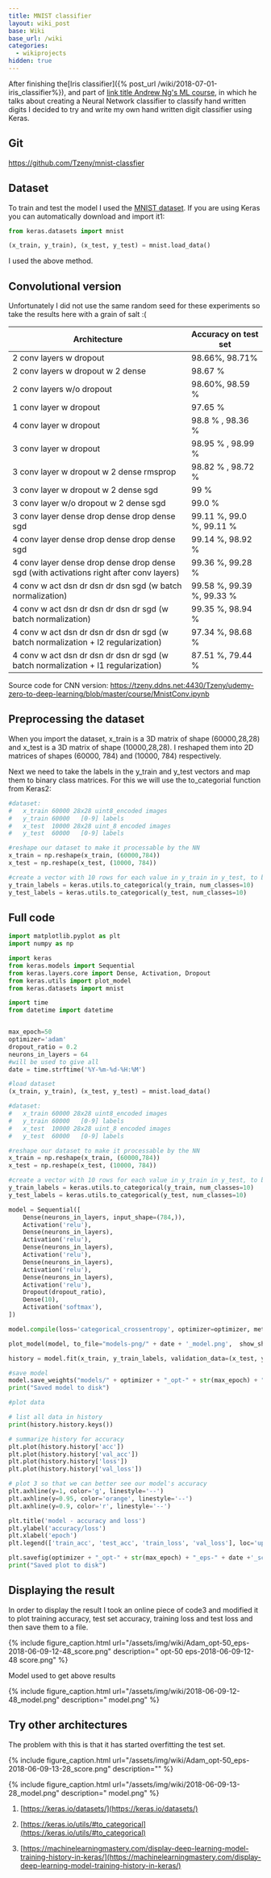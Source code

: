 ```yaml
---
title: MNIST classifier
layout: wiki_post
base: Wiki
base_url: /wiki
categories:
  - wikiprojects
hidden: true
---
```


After finishing the[Iris classifier]({% post_url /wiki/2018-07-01-iris_classifier%}), and part of [link title Andrew Ng's ML course](http://www.example.com), in which he talks about creating a Neural Network classifier to classify hand written digits I decided to try and write my own hand written digit classifier using Keras.

Git
---

[<https://github.com/Tzeny/mnist-classfier>](https://github.com/Tzeny/mnist-classfier)

Dataset
-------

To train and test the model I used the [MNIST dataset](http://yann.lecun.com/exdb/mnist/). If you are using Keras you can automatically download and import it1:

``` python
from keras.datasets import mnist

(x_train, y_train), (x_test, y_test) = mnist.load_data()
```

I used the above method.

Convolutional version
---------------------

Unfortunately I did not use the same random seed for these experiments so take the results here with a grain of salt :(

| Architecture                                                                            | Accuracy on test set             |
|-----------------------------------------------------------------------------------------|----------------------------------|
| 2 conv layers w dropout                                                                 | 98.66%, 98.71%                   |
| 2 conv layers w dropout w 2 dense                                                       | 98.67 %                          |
| 2 conv layers w/o dropout                                                               | 98.60%, 98.59 %                  |
| 1 conv layer w dropout                                                                  | 97.65 %                          |
| 4 conv layer w dropout                                                                  | 98.8 % , 98.36 %                 |
| 3 conv layer w dropout                                                                  | 98.95 % , 98.99 %                |
| 3 conv layer w dropout w 2 dense rmsprop                                                | 98.82 % , 98.72 %                |
| 3 conv layer w dropout w 2 dense sgd                                                    | 99 %                             |
| 3 conv layer w/o dropout w 2 dense sgd                                                  | 99.0 %                           |
| 3 conv layer dense drop dense drop dense sgd                                            | 99.11 %, 99.0 %, 99.11 %         |
| 4 conv layer dense drop dense drop dense sgd                                            | 99.14 %, 98.92 %                 |
| 4 conv layer dense drop dense drop dense sgd (with activations right after conv layers) | 99.36 %, 99.28 %                 |
| 4 conv w act dsn dr dsn dr dsn sgd (w batch normalization)                              | 99.58 %, 99.39 %, 99.33 % |
| 4 conv w act dsn dr dsn dr dsn dr sgd (w batch normalization)                           | 99.35 %, 98.94 %                 |
| 4 conv w act dsn dr dsn dr dsn dr sgd (w batch normalization + l2 regularization)       | 97.34 %, 98.68 %                 |
| 4 conv w act dsn dr dsn dr dsn dr sgd (w batch normalization + l1 regularization)       | 87.51 %, 79.44 %                 |

Source code for CNN version: [<https://tzeny.ddns.net:4430/Tzeny/udemy-zero-to-deep-learning/blob/master/course/MnistConv.ipynb>](https://tzeny.ddns.net:4430/Tzeny/udemy-zero-to-deep-learning/blob/master/course/MnistConv.ipynb)

Preprocessing the dataset
-------------------------

When you import the dataset, x_train is a 3D matrix of shape (60000,28,28) and x_test is a 3D matrix of shape (10000,28,28). I reshaped them into 2D matrices of shapes (60000, 784) and (10000, 784) respectively.

Next we need to take the labels in the y_train and y_test vectors and map them to binary class matrices. For this we will use the to_categorial function from Keras2:

``` python
#dataset:
#   x_train 60000 28x28 uint8_encoded images
#   y_train 60000   [0-9] labels
#   x_test  10000 28x28 uint_8 encoded images
#   y_test  60000   [0-9] labels

#reshape our dataset to make it processable by the NN
x_train = np.reshape(x_train, (60000,784))
x_test = np.reshape(x_test, (10000, 784))

#create a vector with 10 rows for each value in y_train in y_test, to be used by our activation layer
y_train_labels = keras.utils.to_categorical(y_train, num_classes=10)
y_test_labels = keras.utils.to_categorical(y_test, num_classes=10)
```

Full code
---------

``` python
import matplotlib.pyplot as plt
import numpy as np

import keras
from keras.models import Sequential
from keras.layers.core import Dense, Activation, Dropout
from keras.utils import plot_model
from keras.datasets import mnist

import time
from datetime import datetime


max_epoch=50
optimizer='adam'
dropout_ratio = 0.2
neurons_in_layers = 64
#will be used to give all
date = time.strftime('%Y-%m-%d-%H:%M')

#load dataset
(x_train, y_train), (x_test, y_test) = mnist.load_data()

#dataset:
#   x_train 60000 28x28 uint8_encoded images
#   y_train 60000   [0-9] labels
#   x_test  10000 28x28 uint_8 encoded images
#   y_test  60000   [0-9] labels

#reshape our dataset to make it processable by the NN
x_train = np.reshape(x_train, (60000,784))
x_test = np.reshape(x_test, (10000, 784))

#create a vector with 10 rows for each value in y_train in y_test, to be used by our activation layer
y_train_labels = keras.utils.to_categorical(y_train, num_classes=10)
y_test_labels = keras.utils.to_categorical(y_test, num_classes=10)

model = Sequential([
    Dense(neurons_in_layers, input_shape=(784,)),
    Activation('relu'),
    Dense(neurons_in_layers),
    Activation('relu'),
    Dense(neurons_in_layers),
    Activation('relu'),
    Dense(neurons_in_layers),
    Activation('relu'),
    Dense(neurons_in_layers),
    Activation('relu'),
    Dropout(dropout_ratio),
    Dense(10),
    Activation('softmax'),
])

model.compile(loss='categorical_crossentropy', optimizer=optimizer, metrics=['accuracy'])

plot_model(model, to_file="models-png/" + date + '_model.png',  show_shapes=True)

history = model.fit(x_train, y_train_labels, validation_data=(x_test, y_test_labels), epochs=max_epoch, verbose=1)

#save model
model.save_weights("models/" + optimizer + "_opt-" + str(max_epoch) + "_eps-" + date + ".h5")
print("Saved model to disk")

#plot data

# list all data in history
print(history.history.keys())

# summarize history for accuracy
plt.plot(history.history['acc'])
plt.plot(history.history['val_acc'])
plt.plot(history.history['loss'])
plt.plot(history.history['val_loss'])

# plot 3 so that we can better see our model's accuracy
plt.axhline(y=1, color='g', linestyle='--')
plt.axhline(y=0.95, color='orange', linestyle='--')
plt.axhline(y=0.9, color='r', linestyle='--')

plt.title('model - accuracy and loss')
plt.ylabel('accuracy/loss')
plt.xlabel('epoch')
plt.legend(['train_acc', 'test_acc', 'train_loss', 'val_loss'], loc='upper left')

plt.savefig(optimizer + "_opt-" + str(max_epoch) + "_eps-" + date +'_score.png', bbox_inches='tight')
print("Saved plot to disk")
```

Displaying the result
---------------------

In order to display the result I took an online piece of code3 and modified it to plot training accuracy, test set accuracy, training loss and test loss and then save them to a file.

{% include figure_caption.html url="/assets/img/wiki/Adam_opt-50_eps-2018-06-09-12-48_score.png" description=" opt-50 eps-2018-06-09-12-48 score.png" %}

Model used to get above results

{% include figure_caption.html url="/assets/img/wiki/2018-06-09-12-48_model.png" description=" model.png" %}

Try other architectures
-----------------------

The problem with this is that it has started overfitting the test set.

{% include figure_caption.html url="/assets/img/wiki/Adam_opt-50_eps-2018-06-09-13-28_score.png" description="" %}

{% include figure_caption.html url="/assets/img/wiki/2018-06-09-13-28_model.png" description=" model.png" %}

1. [https://keras.io/datasets/](https://keras.io/datasets/)

2. [https://keras.io/utils/#to_categorical](https://keras.io/utils/#to_categorical)

3. [https://machinelearningmastery.com/display-deep-learning-model-training-history-in-keras/](https://machinelearningmastery.com/display-deep-learning-model-training-history-in-keras/)
